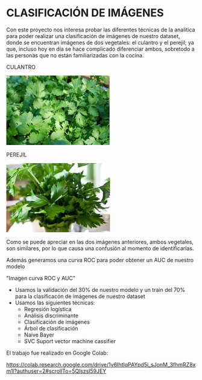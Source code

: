 # CLASIFICACIÓN DE IMÁGENES

Con este proyecto nos interesa probar las diferentes técnicas de la analítica para poder realizar una clasificación de imágenes de nuestro dataset, donde se encuentran imágenes de dos vegetales: el culantro y el perejil; ya que, incluso hoy en día se hace complicado diferenciar ambos, sobretodo a las personas que no están familiarizadas con la cocina.

CULANTRO

![Culantro](https://github.com/davidcole041095/Analitica/blob/master/culantro.jpg)   



PEREJIL

![Perejil](https://github.com/davidcole041095/Analitica/blob/master/perejil.jpg)

Como se puede apreciar en las dos imágenes anteriores, ambos vegetales, son similares, por lo que causa una confusión al momento de identificarlas.

Además generamos una curva ROC para poder obtener un AUC de nuestro modelo

"Imagen curva ROC y AUC"

* Usamos la validación del 30% de nuestro modelo y un train del 70% para la clasificacón de imágenes de nuestro dataset	
* Usamos las siguientes técnicas: 
	* Regresión logística
	* Análisis discriminante
	* Clasificación de imágenes
	* Árbol de clasificación
	* Naive Bayer
	* SVC Suport vector machine cassifier

El trabajo fue realizado en Google Colab:

https://colab.research.google.com/drive/1y6IhtIqPAYpd5i_sJonM_3fhmRZ8xm1l?authuser=2#scrollTo=5Qlszsl59JEY

